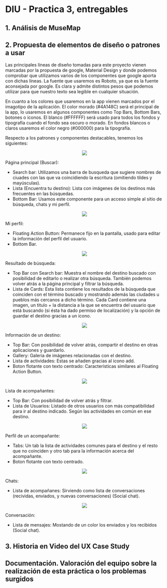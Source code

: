 # DIU - Practica 3, entregables

## 1. Análisis de MuseMap   


## 2. Propuesta de elementos de diseño o patrones a usar 
Las principales líneas de diseño tomadas para este proyecto vienen marcadas por la propuesta de google, Material Design y donde podemos comprobar que utilizamos varios de los componentes que google aporta con dichas líneas. La fuente que usaremos es Roboto, ya que es la fuente aconsejada por google. Es clara y admite distintos pesos que podemos utilizar para que nuestro texto sea legible en cualquier situación.

En cuanto a los colores que usaremos en la app vienen marcados por el imagotipo de la aplicación. El color morado (#4A148C) será el principal de la app, lo usaremos en algunos componentes como Top Bars, Bottom Bars, botones o iconos. El blanco (#FFFFFF) será usado para todos los fondos y tipografía cuando el fondo sea oscuro o morado. En fondos blancos o claros usaremos el color negro (#000000) para la tipografía. 

Respecto a los patrones y componentes destacables, tenemos los siguientes:

<p align="center">
  <img src="../P2/Bocetos/Principal.png"/>
</p>

Página principal (Buscar):
  - Search bar: Utilizamos una barra de busqueda que sugiere nombres de ciuades con las que va coincidiendo la escritura (omitiendo tildes y mayúsculas).
  - Lista (Encuentra tu destino): Lista con imágenes de los destinos más frecuentes en las búsquedas.
  - Bottom Bar: Usamos este componente para un acceso simple al sitio de búsqueda, chats y mi perfil.
 
 
<p align="center">
  <img src="../P2/Bocetos/MiPerfil.png"/>
</p>

Mi perfil:
  - Floating Action Button: Permanece fijo en la pantalla, usado para editar la información del perfil del usuario.
  - Bottom Bar.


<p align="center">
  <img src="../P2/Bocetos/Busqueda.png"/>
</p>

Resultado de búsqueda:
  - Top Bar con Search bar: Muestra el nombre del destino buscado con posibilidad de editarlo o realizar otra búsqueda. También podemos volver atrás a la página principal y filtrar la búsqueda.
  - Lista de Cards: Esta lista contiene los resultados de la búsqueda que coinciden con el término buscado y mostrando además las ciudades u pueblos más cercanos a dicho término. Cada Card contiene una imagen, un titulo + la distancia a la que se encuentra del usuario que está buscando (si ésta ha dado permiso de localización) y la opción de guardar el destino gracias a un icono.


<p align="center">
  <img src="../P2/Bocetos/Informacion.png"/>
</p>

Información de un destino:
  - Top Bar: Con posibilidad de volver atrás, compartir el destino en otras aplicaciones y guardarlo.
  - Gallery: Galeria de imágenes relacionadas con el destino.
  - Lista de actividades: Estas se añaden gracias al icono add.
  - Boton flotante con texto centrado: Características similares al Floating Action Button.


<p align="center">
  <img src="../P2/Bocetos/ListaAcompañante.png"/>
</p>

Lista de acompañantes:
  - Top Bar: Con posibilidad de volver atrás y filtrar.
  - Lista de Usuarios: Listado de otros usuarios con más compatibilidad para ir al destino indicado. Según las actividades en común en ese destino.


<p align="center">
  <img src="../P2/Bocetos/PerfilAcompañante.png"/>
</p>

Perfil de un acompañante:
  - Tabs: Un tab la lista de actividades comunes para el destino y el resto que no coinciden y otro tab para la información acerca del acompañante.
  - Boton flotante con texto centrado.

<p align="center">
  <img src="../P2/Bocetos/Chats.png"/>
</p>

Chats:
  - Lista de acompañanes: Sirviendo como lista de conversaciones (recividas, enviados, y nuevas conversaciones) (Social chat).


<p align="center">
  <img src="../P2/Bocetos/Conversacion.png"/>
</p>

Conversación:
  - Lista de mensajes: Mostando de un color los enviados y los recibidos (Social chat).

  
## 3. Historia en Video del UX Case Study


## Documentación. Valoración del equipo sobre la realización de esta práctica o los problemas surgidos
